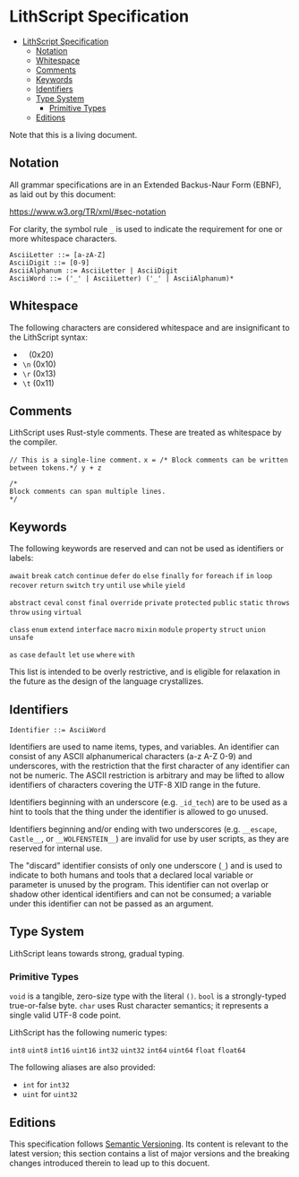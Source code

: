 # LithScript Specification

- [LithScript Specification](#lithscript-specification)
	- [Notation](#notation)
	- [Whitespace](#whitespace)
	- [Comments](#comments)
	- [Keywords](#keywords)
	- [Identifiers](#identifiers)
	- [Type System](#type-system)
		- [Primitive Types](#primitive-types)
	- [Editions](#editions)

Note that this is a living document.

## Notation

All grammar specifications are in an Extended Backus-Naur Form (EBNF), as laid out by this document:

https://www.w3.org/TR/xml/#sec-notation

For clarity, the symbol rule `_` is used to indicate the requirement for one or more whitespace characters.

```ebnf
AsciiLetter ::= [a-zA-Z]
AsciiDigit ::= [0-9]
AsciiAlphanum ::= AsciiLetter | AsciiDigit
AsciiWord ::= ('_' | AsciiLetter) ('_' | AsciiAlphanum)*
```

## Whitespace

The following characters are considered whitespace and are insignificant to the LithScript syntax:
- ` ` (0x20)
- `\n` (0x10)
- `\r` (0x13)
- `\t` (0x11)

## Comments

LithScript uses Rust-style comments. These are treated as whitespace by the compiler.

`// This is a single-line comment.`
`x = /* Block comments can be written between tokens.*/ y + z`
```
/*
Block comments can span multiple lines.
*/
```

## Keywords

The following keywords are reserved and can not be used as identifiers or labels:

`await` `break` `catch` `continue` `defer` `do` `else` `finally` `for` `foreach` `if` `in` `loop` `recover` `return` `switch` `try` `until` `use` `while` `yield`

`abstract` `ceval` `const` `final` `override` `private` `protected` `public` `static` `throws` `throw` `using` `virtual`

`class` `enum` `extend` `interface` `macro` `mixin` `module` `property` `struct` `union` `unsafe`

`as` `case` `default` `let` `use` `where` `with`

This list is intended to be overly restrictive, and is eligible for relaxation in the future as the design of the language crystallizes.

## Identifiers

```ebnf
Identifier ::= AsciiWord
```

Identifiers are used to name items, types, and variables. An identifier can consist of any ASCII alphanumerical characters (a-z A-Z 0-9) and underscores, with the restriction that the first character of any identifier can not be numeric. The ASCII restriction is arbitrary and may be lifted to allow identifiers of characters covering the UTF-8 XID range in the future.

Identifiers beginning with an underscore (e.g. `_id_tech`) are to be used as a hint to tools that the thing under the identifier is allowed to go unused.

Identifiers beginning and/or ending with two underscores (e.g. `__escape`, `Castle__`, or `__WOLFENSTEIN__`) are invalid for use by user scripts, as they are reserved for internal use.

The "discard" identifier consists of only one underscore (`_`) and is used to indicate to both humans and tools that a declared local variable or parameter is unused by the program. This identifier can not overlap or shadow other identical identifiers and can not be consumed; a variable under this identifier can not be passed as an argument.

## Type System

LithScript leans towards strong, gradual typing.

### Primitive Types

`void` is a tangible, zero-size type with the literal `()`.
`bool` is a strongly-typed true-or-false byte.
`char` uses Rust character semantics; it represents a single valid UTF-8 code point.

LithScript has the following numeric types:

`int8` `uint8`
`int16` `uint16`
`int32` `uint32`
`int64` `uint64`
`float` `float64`

The following aliases are also provided:
- `int` for `int32`
- `uint` for `uint32`

## Editions

This specification follows [Semantic Versioning](https://semver.org/). Its content is relevant to the latest version; this section contains a list of major versions and the breaking changes introduced therein to lead up to this docuent.
